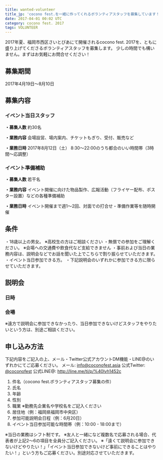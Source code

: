 ```yaml
---
title: wanted-volunteer
title_jp: 'cocono fest.を一緒に作ってくれるボランティアスタッフを募集しています！'
date: 2017-04-01 00:02 UTC
category: cocono fest. 2017
tags: VOLUNTEER
---
```


2017年夏、福岡市西区さいとぴあにて開催されるcocono fest. 2017を、ともに盛り上げてくださるボランティアスタッフを募集します。
少しの時間でも構いません。まずはお気軽にお問合せください！

## 募集期間

2017年4月19日〜8月10日

## 募集内容

### イベント当日スタッフ

__・募集人数__
約30名

__・業務内容__
会場設営、場内案内、チケットもぎり、受付、販売など

__・業務日時__
2017年8月12日（土） 8:30〜22:00のうち都合のいい時間帯（3時間〜応調整）

### イベント準備補助

__・募集人数__
若干名

__・業務内容__
イベント開催に向けた物品製作、広報活動（フライヤー配布、ポスター設置）などの各種準備補助

__・業務日時__
イベント開催まで週1～2回、対面での打合せ・準備作業等を随時開催

## 条件

・18歳以上の男女。 ※高校生の方はご相談ください
・無償での参加をご理解ください。 ※会場への交通費や飲食代など支給できません
・事前および当日の業務内容は、説明会などでお話を聞いた上でこちらで割り振らせていただきます。
・イベント当日参加できる方。
・下記説明会のいずれかに参加できる方に限らせていただきます。

## 説明会

### 日時

### 会場

※遠方で説明会に参加できなかったり、当日参加できないけどスタッフをやりたいという方は、別途ご相談ください。

## 申し込み方法

下記内容をご記入の上、メール・Twitter公式アカウントDM機能・LINE@のいずれかにてご応募ください。
メール: <info@coconofest.asia>
公式Twitter: [@coconofest](https://twitter.com/coconofest)
公式LINE@: <http://line.me/ti/p/%40lvh1452c>

1. 件名（cocono fest.ボランティアスタッフ募集の件）
2. 氏名
3. 年齢
4. 性別
5. 職業 ※勤務先企業名や学校名をご記入ください
6. 居住地（例：福岡県福岡市中央区）
7. 参加可能説明会日程（例：6月20日）
8. イベント当日参加可能な時間帯（例：10:00 - 18:00まで）

※当日の業務はシフト制です。
※友人と一緒になど複数名で応募される場合、代表者が上記2〜6の項目を全員分ご記入ください。
※「遠くて説明会に参加できないけどやりたい！」「イベント当日参加できないけど事前にできることはやりたい！」という方もご応募ください。別途対応させていただきます。